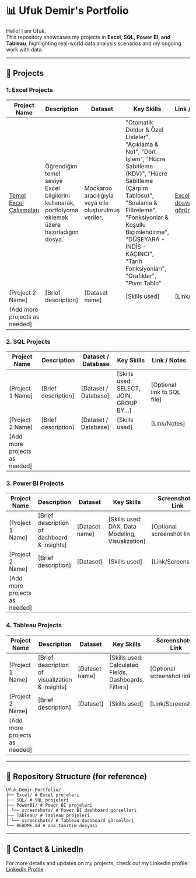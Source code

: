 # 📊 Ufuk Demir's Portfolio

Hello! I am Ufuk.  
This repository showcases my projects in **Excel, SQL, Power BI, and Tableau**, highlighting real-world data analysis scenarios and my ongoing work with data.

---

## 🚀 Projects

### 1. Excel Projects
| Project Name | Description | Dataset | Key Skills | Link / Notes |
|--------------|-------------|---------|------------|--------------|
| [Temel Excel Çalışmaları](https://github.com/ufukdemiir/Ufuk-Demir-Portfolio/blob/Excel/Temel%20Excel%20%C3%87al%C4%B1%C5%9Fmalar%C4%B1%20(Ufuk%20Demir).xlsx) | Öğrendiğim temel seviye Excel bilgilerini kullanarak, portfolyoma eklemek üzere hazırladığım dosya. |  Mockaroo aracılığıyla veya elle oluşturulmuş veriler.   | "Otomatik Doldur & Özel Listeler", "Açıklama & Not", "Dört İşlem", "Hücre Sabitleme (KDV)", "Hücre Sabitleme (Çarpım Tablosu)", "Sıralama & Filtreleme", "Fonksiyonlar & Koşullu Biçimlendirme", "DÜŞEYARA - İNDİS - KAÇINCI", "Tarih Fonksiyonları", "Grafikler", "Pivot Tablo" | [Excel dosyasını görüntüle](https://github.com/ufukdemiir/Ufuk-Demir-Portfolio/blob/Excel/Temel%20Excel%20%C3%87al%C4%B1%C5%9Fmalar%C4%B1%20(Ufuk%20Demir).xlsx) |
| [Project 2 Name] | [Brief description] | [Dataset name] | [Skills used] | [Link/Notes] |
| [Add more projects as needed] | | | | |

### 2. SQL Projects
| Project Name | Description | Dataset / Database | Key Skills | Link / Notes |
|--------------|-------------|-----------------|------------|--------------|
| [Project 1 Name] | [Brief description] | [Dataset / Database] | [Skills used: SELECT, JOIN, GROUP BY...] | [Optional link to SQL file] |
| [Project 2 Name] | [Brief description] | [Dataset / Database] | [Skills used] | [Link/Notes] |
| [Add more projects as needed] | | | | |

### 3. Power BI Projects
| Project Name | Description | Dataset | Key Skills | Screenshots / Link |
|--------------|-------------|---------|------------|------------------|
| [Project 1 Name] | [Brief description of dashboard & insights] | [Dataset name] | [Skills used: DAX, Data Modeling, Visualization] | [Optional screenshot link] |
| [Project 2 Name] | [Brief description] | [Dataset] | [Skills used] | [Link/Screenshots] |
| [Add more projects as needed] | | | | |

### 4. Tableau Projects
| Project Name | Description | Dataset | Key Skills | Screenshots / Link |
|--------------|-------------|---------|------------|------------------|
| [Project 1 Name] | [Brief description of visualization & insights] | [Dataset name] | [Skills used: Calculated Fields, Dashboards, Filters] | [Optional screenshot link] |
| [Project 2 Name] | [Brief description] | [Dataset] | [Skills used] | [Link/Screenshots] |
| [Add more projects as needed] | | | | |

---
## 📁 Repository Structure (for reference)

```
Ufuk-Demir-Portfolio/
├── Excel/ # Excel projeleri
├── SQL/ # SQL projeleri
├── PowerBI/ # Power BI projeleri
│ └── screenshots/ # Power BI dashboard görselleri
├── Tableau/ # Tableau projeleri
│ └── screenshots/ # Tableau dashboard görselleri
└── README.md # ana tanıtım dosyası
```

---

## 🔗 Contact & LinkedIn
For more details and updates on my projects, check out my LinkedIn profile:  
[LinkedIn Profile](https://www.linkedin.com/in/ufukdemiir)
